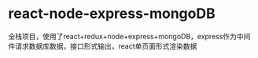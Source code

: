 # react-node-express-mongoDB
全栈项目，使用了react+redux+node+express+mongoDB，express作为中间件请求数据库数据，接口形式输出，react单页面形式渲染数据
